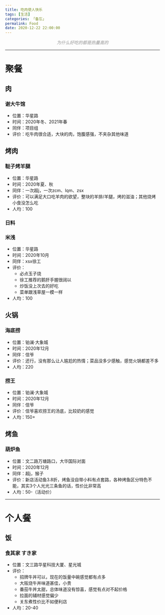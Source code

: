 ```yaml
---
title: 吃肉使人快乐
tags: [生活]
categories: 「备忘」
permalink: Food
date: 2020-12-22 22:00:00
---
```

<center> <font color="#bababa">

***为什么好吃的都是热量高的***

</font> </center>
<!--more-->

---

# 聚餐

## 肉

### 谢大牛馆

- 位置：华星路
- 时间：2020年冬、2021年春
- 同伴：项目组
- 评价：吃牛肉很合适，大块的肉，饱腹感强，不夹杂其他味道

## 烤肉

### 鞑子烤羊腿

- 位置：华星路
- 时间：2020年夏、秋
- 同伴：一次超j，一次zcm、lqm、zsx
- 评价：可以满足大口吃羊肉的欲望，整块的羊排/羊腿，烤的滋油；其他烧烤小食没怎么吃
- 人均：100

### 日料

### 米浅

- 位置：华星路
- 时间：2020年10月
- 同伴：xsx徐工
- 评价：
  - 必点玉子烧
  - 徐工推荐的鹅肝手握很阔以
  - 炒饭没上次去的好吃
  - 菜单跟浅草屋一模一样
- 人均：100

## 火锅

### 海底捞

- 位置：铂澜·大象城
- 时间：2020年12月
- 同伴：信爷
- 评价：还行，没有那么让人尴尬的热情；菜品没多少感触，感觉火锅都差不多
- 人均：220

### 捞王

- 位置：铂澜·大象城
- 时间：2020年12月
- 同伴：信爷
- 评价：信爷喜欢捞王的汤底，比较奶的感觉
- 人均：150+

## 烤鱼

### 葫炉鱼

- 位置：文二路万塘路口，大华国际对面
- 时间：2020年12月
- 同伴：超j，猴子
- 评价：新店活动鱼3.8折，烤鱼没自带小料有点套路，各种烤鱼区分特色不能，其实3个人光光三条鱼的话，性价比非常高
- 人均：50-（活动价）


---


# 个人餐

## 饭

### 食其家 すき家

- 位置：文三路华星科技大厦、星光城
- 评价：
  - 招牌牛丼可以，现在的饭量中碗感觉都有点多
  - 大阪烧牛丼味道甚佳，小贵
  - 番茄牛丼太甜，总体味道没有惊喜，感觉有点对不起价格
  - 拉面的辅材感觉偏少
  - 关东煮性价比不如便利店
- 人均：20-40

